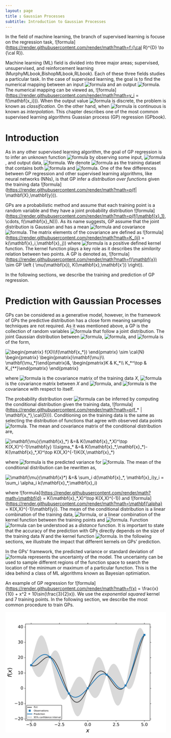 ```yaml
---
layout: page
title : Gaussian Processes
subtitle: Introduction to Gaussian Processes
---
```


In the field of machine learning, the branch of supervised learning is focuse on the regression task, ![formula](https://render.githubusercontent.com/render/math?math=f:{\cal R}^{D} \to {\cal R}). 


Machine learning (ML) field is divided into three major areas; supervised, unsupervised, and reinforcement learning (MurphyMLbook,BishopMLbook,RLbook). 
Each of these three fields studies a particular task. In the case of supervised learning, the goal is to find the numerical mapping between an input ![formula](https://render.githubusercontent.com/render/math?math=\mathbf{x_i}) and an output ![formula](https://render.githubusercontent.com/render/math?math=y_i). The numerical mapping can be viewed as, ![formula](https://render.githubusercontent.com/render/math?math=y_i = f(\mathbf{x_i})). When the output value ![formula](https://render.githubusercontent.com/render/math?math=y_i) is discrete, the problem is known as *classification*. On the other hand, when  ![formula](https://render.githubusercontent.com/render/math?math=y_i) is continuous is known as *interpolation*. This chapter describes one of the most common supervised learning algorithms Guassian process (GP) regression (GPbook). 

# Introduction
As in any other supervised learning algorithm, the goal of GP regression is to infer an unknown function ![formula](https://render.githubusercontent.com/render/math?math=f(\cdot)) by observing some input, ![formula](https://render.githubusercontent.com/render/math?math=\mathbf{X}), and output data, ![formula](https://render.githubusercontent.com/render/math?math=\mathbf{y}). 
We denote ![formula](https://render.githubusercontent.com/render/math?math=\cal{D}) as the training dataset that contains both ![formula](https://render.githubusercontent.com/render/math?math=\mathbf{X}) and ![formula](https://render.githubusercontent.com/render/math?math=\mathbf{y}).
 One of the few differences between GP regression and other supervised learning algorithms, like neural networks (NNs), is that GP infer a *distribution over functions* given the training data ![formula](https://render.githubusercontent.com/render/math?math=p(f| \mathbf{X},\mathbf{y})). 
 
GPs are a probabilistic method and assume that each training point is a random variable and they have a joint probability distribution ![formula](https://render.githubusercontent.com/render/math?math=p(f(\mathbf{x}_1), \cdots, f(\mathbf{x}_N))). 
As its name suggests, GP assume that the joint distribution is Gaussian and has a mean ![formula](https://render.githubusercontent.com/render/math?math=\mathbf{\mu}(\mathbf{x})) and covariance ![formula](https://render.githubusercontent.com/render/math?math=K(\mathbf{x},\mathbf{x'})). 
The matrix elements of the covariance are defined as ![formula](https://render.githubusercontent.com/render/math?math=K_{ij} = k(\mathbf{x}_i,\mathbf{x}_j)) where ![formula](https://render.githubusercontent.com/render/math?math=k(\cdot,\cdot)) is a positive defined kernel function. The kernel function plays a key role as it describes the *similarity* relation between two points.
A GP is denoted as,  ![formula](https://render.githubusercontent.com/render/math?math=f(\mathbf{x}) \sim GP \left ( \mu(\mathbf{x}), K(\mathbf{x},\mathbf{x'}) \right)).

In the following sections, we describe the training and prediction of GP regression.


# Prediction with Gaussian Processes
GPs can be considered as a generative model, however, in the framework of GPs the predictive distribution has a close form meaning sampling techniques are not required. 
As it was mentioned above, a GP is the collection of random variables ![formula](https://render.githubusercontent.com/render/math?math=f(\mathbf{x}_i)) that follow a joint distribution. 
The joint Gaussian distribution between ![formula](https://render.githubusercontent.com/render/math?math=\cal{D}), ![formula](https://render.githubusercontent.com/render/math?math=\mathbf{x_*}), and ![formula](https://render.githubusercontent.com/render/math?math=f(\mathbf{x_*})) is of the form,

<img src="http://www.sciweavers.org/tex2img.php?eq=%5Cbegin%7Bpmatrix%7D%20f%28X%29%5C%5Cf%28%5Cmathbf%7Bx_%2A%7D%29%20%5Cend%7Bpmatrix%7D%20%5Csim%20%5Ccal%7BN%7D%20%5Cbegin%7Bpmatrix%7D%20%5Cbegin%7Bpmatrix%7D%5Cmathbf%7B%5Cmu%7D%5C%5C%20%20%5Cmathbf%7B%5Cmu_%2A%7D%5Cend%7Bpmatrix%7D%26%2C%20%5Cbegin%7Bpmatrix%7DK%20%26%20K_%2A%5C%5C%20%20K_%2A%5E%5Ctop%20%26%20K_%7B%2A%2A%7D%5Cend%7Bpmatrix%7D%20%5Cend%7Bpmatrix%7D%0A&bc=White&fc=Black&im=jpg&fs=12&ff=arev&edit=0" align="center" border="0" alt="\begin{pmatrix} f(X)\\f(\mathbf{x_*}) \end{pmatrix} \sim \cal{N} \begin{pmatrix} \begin{pmatrix}\mathbf{\mu}\\  \mathbf{\mu_*}\end{pmatrix}&, \begin{pmatrix}K & K_*\\  K_*^\top & K_{**}\end{pmatrix} \end{pmatrix}" width="285" height="46" />

where ![formula](https://render.githubusercontent.com/render/math?math=\mathbf{K}) is the covariance matrix of the training data *X*, ![formula](https://render.githubusercontent.com/render/math?math=K_*) is the covariance matrix between *X* and ![formula](https://render.githubusercontent.com/render/math?math=\mathbf{x_*}), and ![formula](https://render.githubusercontent.com/render/math?math=K_{**}) is the covariance with respect to itself. 


The probability distribution over ![formula](https://render.githubusercontent.com/render/math?math=f(\mathbf{x_*})) can be inferred by computing the conditional distribution given the training data, ![formula](https://render.githubusercontent.com/render/math?math=p(f_* | \mathbf{x_*},\cal{D})). 
Conditioning on the training data is the same as selecting the distribution of functions that agree with observed data points ![formula](https://render.githubusercontent.com/render/math?math=\mathbf{y}).
The mean and covariance matrix of the conditional distribution are,

<img src="http://www.sciweavers.org/tex2img.php?eq=%0A%5Cmathbf%7B%5Cmu%7D%28%5Cmathbf%7Bx%7D_%2A%29%20%26%3D%26%20K%28%5Cmathbf%7Bx%7D_%2A%2CX%29%5E%5Ctop%20K%28X%2CX%29%5E%7B-1%7D%5Cmathbf%7By%7D%20%5C%5C%0A%5Csigma_%2A%20%26%3D%26%20K%28%5Cmathbf%7Bx%7D_%2A%2C%5Cmathbf%7Bx%7D_%2A%29-%20K%28%5Cmathbf%7Bx%7D_%2A%2CX%29%5E%5Ctop%20K%28X%2CX%29%5E%7B-1%7DK%28X%2C%5Cmathbf%7Bx%7D_%2A%29%20%0A&bc=White&fc=Black&im=jpg&fs=12&ff=arev&edit=0" align="center" border="0" alt="\mathbf{\mu}(\mathbf{x}_*) &=& K(\mathbf{x}_*,X)^\top K(X,X)^{-1}\mathbf{y} \\\sigma_* &=& K(\mathbf{x}_*,\mathbf{x}_*)- K(\mathbf{x}_*,X)^\top K(X,X)^{-1}K(X,\mathbf{x}_*) " width="375" height="44" />

 where ![formula](https://render.githubusercontent.com/render/math?math=\sigma_*) is the predicted variance for ![formula](https://render.githubusercontent.com/render/math?math=\mathbf{x}_*). The mean of the conditional distribution can be rewritten as,

<img src="http://www.sciweavers.org/tex2img.php?eq=%5Cmathbf%7B%5Cmu%7D%28%5Cmathbf%7Bx%7D%2A%29%20%20%26%3D%26%20%5Csum_i%20d%28%5Cmathbf%7Bx%7D_%2A%2C%20%5Cmathbf%7Bx%7D_i%29y_i%20%20%3D%20%5Csum_i%20%5Calpha_i%20k%28%5Cmathbf%7Bx%7D_%2A%2C%5Cmathbf%7Bx%7D_i%29%0A&bc=White&fc=Black&im=jpg&fs=12&ff=arev&edit=0" align="center" border="0" alt="\mathbf{\mu}(\mathbf{x}*)  &=& \sum_i d(\mathbf{x}_*, \mathbf{x}_i)y_i  = \sum_i \alpha_i k(\mathbf{x}_*,\mathbf{x}_i)" width="340" height="42" />

where ![formula](https://render.githubusercontent.com/render/math?math=\mathbf{d} = K(\mathbf{x}_*,X)^\top K(X,X)^{-1}) and  ![formula](https://render.githubusercontent.com/render/math?math=\mathbf{\alpha} = K(X,X)^{-1}\mathbf{y}). 
The mean of the conditional distribution is a linear combination of the training data, ![formula](https://render.githubusercontent.com/render/math?math=\mathbf{y}), or a linear combination of the kernel function between the training points and ![formula](https://render.githubusercontent.com/render/math?math=\mathbf{x_*}). Function ![formula](https://render.githubusercontent.com/render/math?math=d(\cdot,\cdot)) can be understood as a *distance* function.
It is important to state that the accuracy of the prediction with GPs directly depends on the size of the training data *N* and the kernel function ![formula](https://render.githubusercontent.com/render/math?math=k(\cdot,\cdot)). In the following sections, we illustrate the impact that different kernels on GPs' prediction. 

In the GPs' framework, the predicted variance or standard deviation of ![formula](https://render.githubusercontent.com/render/math?math=\mathbf{x_*}) represents the uncertainty of the model. 
The uncertainty can be used to sample different regions of the function space to search the location of the minimum or maximum of a particular function.
This is the idea behind a class of ML algorithms known as Bayesian optimiation.

An example of GP regression for ![formula](https://render.githubusercontent.com/render/math?math=f(x) = \frac{x}{10} + x^2 + 10\sin(\frac{3}{2}x)). We use the *exponential squared* kernel  and 7 training points.
In the following section, we describe the most common procedure to train GPs.

![Figure](assets/img/intro_gp/GP_mu.png)


